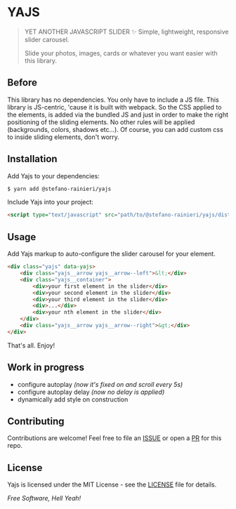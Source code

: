 # YAJS

>YET ANOTHER JAVASCRIPT SLIDER ✨ Simple, lightweight, responsive slider carousel.
>
>Slide your photos, images, cards or whatever you want easier with this library.


## Before
This library has no dependencies.
You only have to include a JS file.
This library is JS-centric, 'cause it is built with webpack. 
So the CSS applied to the elements, is added via the bundled JS and just in order to make the right positioning of the sliding elements.
No other rules will be applied (backgrounds, colors, shadows etc...).
Of course, you can add custom css to inside sliding elements, don't worry.


## Installation
Add Yajs to your dependencies:
```sh
$ yarn add @stefano-rainieri/yajs
```

Include Yajs into your project:
```html
<script type="text/javascript" src="path/to/@stefano-rainieri/yajs/dist/main.bundle.js"></script>
```


## Usage
Add Yajs markup to auto-configure the slider carousel for your element. 
```html
<div class="yajs" data-yajs>
    <div class="yajs__arrow yajs__arrow--left">&lt;</div>
    <div class="yajs__container">
        <div>your first element in the slider</div>
        <div>your second element in the slider</div>
        <div>your third element in the slider</div>
        <div>...</div>
        <div>your nth element in the slider</div>
    </div>
    <div class="yajs__arrow yajs__arrow--right">&gt;</div>
</div>
```
That's all. Enjoy!


## Work in progress
- configure autoplay *(now it's fixed on and scroll every 5s)*
- configure autoplay delay *(now no delay is applied)*
- dynamically add style on construction


## Contributing
Contributions are welcome! Feel free to file an [ISSUE](https://github.com/stefano-rainieri/yajs/issues) or open a [PR](https://github.com/stefano-rainieri/yajs/pulls) for this repo.


## License
Yajs is licensed under the MIT License - see the [LICENSE](https://github.com/stefano-rainieri/yajs/blob/master/LICENSE) file for details.


*Free Software, Hell Yeah!*
